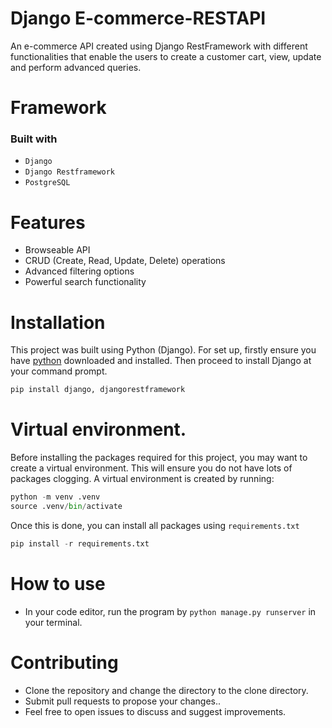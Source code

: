 # Django E-commerce-RESTAPI

An e-commerce API created using Django RestFramework with different functionalities that enable the users to create a customer cart, view, update and perform advanced queries.
# Framework
### Built with
* `Django `
* `Django Restframework`
* `PostgreSQL`


# Features
* Browseable API
* CRUD (Create, Read, Update, Delete) operations
* Advanced filtering options
* Powerful search functionality

# Installation
This project was built using Python (Django). For set up, firstly ensure you have [python](https://www.python.org/downloads/) downloaded and installed. Then proceed to install Django at your command prompt.

```python
pip install django, djangorestframework
```

# Virtual environment.
Before installing the packages required for this project, you may want to create a virtual environment. This will ensure you do not have lots of packages clogging. A virtual environment is created by running:

``` python
python -m venv .venv
source .venv/bin/activate
```

Once this is done, you can install all packages using `requirements.txt`

```python
pip install -r requirements.txt
```

# How to use
* In your code editor, run the program by `python manage.py runserver` in your terminal.
 
# Contributing
* Clone the repository and change the directory to the clone directory.
* Submit pull requests to propose your changes..
* Feel free to open issues to discuss and suggest improvements.



